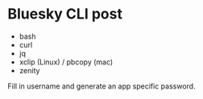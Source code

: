 # Bluesky CLI post

- bash
- curl
- jq
- xclip (Linux) / pbcopy (mac)
- zenity

Fill in username and generate an app specific password. 